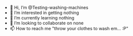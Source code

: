 - 👋 Hi, I’m @Testing-washing-machines
- 👀 I’m interested in getting nothing
- 🌱 I’m currently learning nothing
- 💞️ I’m looking to collaborate on none
- 📫 How to reach me "throw your clothes to wash em... :P"

<!---
Testing-washing-machines/Testing-washing-machines is a ✨ special ✨ repository because its `README.md` (this file) appears on your GitHub profile.
You can click the Preview link to take a look at your changes.
--->
